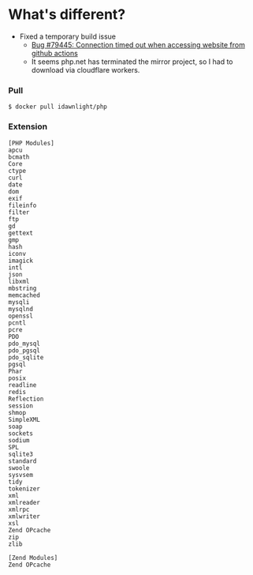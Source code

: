 # What's different?

- Fixed a temporary build issue
  - [Bug #79445: Connection timed out when accessing website from github actions](https://bugs.php.net/bug.php?id=79445)
  - It seems php.net has terminated the mirror project, so I had to download via cloudflare workers.

### Pull

```
$ docker pull idawnlight/php
```

### Extension

```
[PHP Modules]
apcu
bcmath
Core
ctype
curl
date
dom
exif
fileinfo
filter
ftp
gd
gettext
gmp
hash
iconv
imagick
intl
json
libxml
mbstring
memcached
mysqli
mysqlnd
openssl
pcntl
pcre
PDO
pdo_mysql
pdo_pgsql
pdo_sqlite
pgsql
Phar
posix
readline
redis
Reflection
session
shmop
SimpleXML
soap
sockets
sodium
SPL
sqlite3
standard
swoole
sysvsem
tidy
tokenizer
xml
xmlreader
xmlrpc
xmlwriter
xsl
Zend OPcache
zip
zlib

[Zend Modules]
Zend OPcache
```
